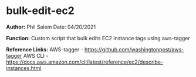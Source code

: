 # bulk-edit-ec2

**Author:** Phil Salem
Date: 04/20/2021

**Function:**
Custom script that bulk edits EC2 instance tags using aws-tagger

**Reference Links:**
AWS-tagger - https://github.com/washingtonpost/aws-tagger
AWS CLI - https://docs.aws.amazon.com/cli/latest/reference/ec2/describe-instances.html
